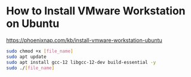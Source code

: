 # How to Install VMware Workstation on Ubuntu
https://phoenixnap.com/kb/install-vmware-workstation-ubuntu

```bash
sudo chmod +x [file_name]
sudo apt update
sudo apt install gcc-12 libgcc-12-dev build-essential -y
sudo ./[file_name]
```